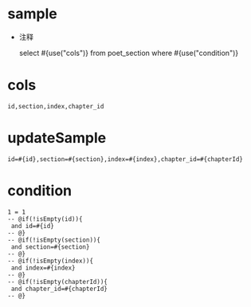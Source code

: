 
sample
===
* 注释

	select #{use("cols")} from poet_section  where  #{use("condition")}

cols
===
	id,section,index,chapter_id

updateSample
===
	
	id=#{id},section=#{section},index=#{index},chapter_id=#{chapterId}

condition
===

	1 = 1  
	-- @if(!isEmpty(id)){
	 and id=#{id}
	-- @}
	-- @if(!isEmpty(section)){
	 and section=#{section}
	-- @}
	-- @if(!isEmpty(index)){
	 and index=#{index}
	-- @}
	-- @if(!isEmpty(chapterId)){
	 and chapter_id=#{chapterId}
	-- @}
	
	